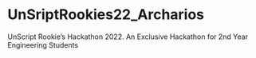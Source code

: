# UnSriptRookies22_Archarios
UnScript Rookie’s Hackathon 2022. An Exclusive Hackathon for 2nd Year Engineering Students
